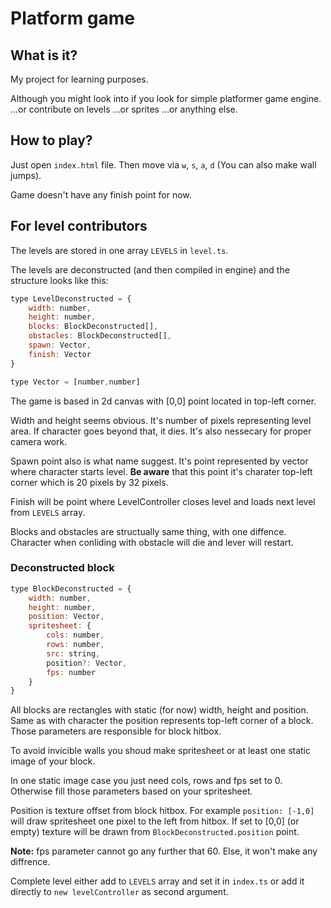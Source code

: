 # Platform game

## What is it?
My project for learning purposes.


Although you might look into if you look for simple platformer game engine.
...or contribute on levels
...or sprites
...or anything else.


## How to play?

Just open `index.html` file. Then move via `w`, `s`, `a`, `d` (You can also make wall jumps).

Game doesn't have any finish point for now.

## For level contributors

The levels are stored in one array `LEVELS` in `level.ts`.

The levels are deconstructed (and then compiled in engine) and the structure looks like this:

```javascript
type LevelDeconstructed = {
    width: number,
    height: number,
    blocks: BlockDeconstructed[],
    obstacles: BlockDeconstructed[],
    spawn: Vector,
    finish: Vector
}

type Vector = [number,number]
```
The game is based in 2d canvas with [0,0] point located in top-left corner.

Width and height seems obvious. It's number of pixels representing level area. If character goes beyond that, it dies. It's also nessecary for proper camera work.

Spawn point also is what name suggest. It's point represented by vector where character starts level. **Be aware** that this point it's charater top-left corner which is 20 pixels by 32 pixels.

Finish will be point where LevelController closes level and loads next level from `LEVELS` array.

Blocks and obstacles are structually same thing, with one diffence. Character when conliding with obstacle will die and lever will restart.

### Deconstructed block 

```javascript
type BlockDeconstructed = {
    width: number,
    height: number,
    position: Vector,
    spritesheet: {
        cols: number,
        rows: number,
        src: string,
        position?: Vector,
        fps: number
    }
}
```

All blocks are rectangles with static (for now) width, height and position. Same as with character the position represents top-left corner of a block. Those parameters are responsible for block hitbox.

To avoid invicible walls you shoud make spritesheet or at least one static image of your block.

In one static image case you just need cols, rows and fps set to 0. Otherwise fill those parameters based on your spritesheet.

Position is texture offset from block hitbox. For example `position: [-1,0]` will draw spritesheet one pixel to the left from hitbox. If set to [0,0] (or empty) texture will be drawn from `BlockDeconstructed.position` point.

**Note:** fps parameter cannot go any further that 60. Else, it won't make any diffrence.

Complete level either add to `LEVELS` array and set it in `index.ts` or add it directly to `new levelController` as second argument.
